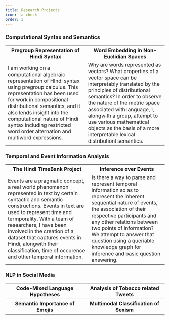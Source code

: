 ```yaml
---
title: Research Projects
icon: fa-check
order: 3
---
```

### Computational Syntax and Semantics

<table border="0">
    <tr>
      <th align="center">Pregroup Representation of Hindi Syntax</th>
      <th align="center">Word Embedding in Non-Euclidian Spaces</th>
    </tr>
    <tr>
      <td> I am working on a computational algebraic representation of
      HIndi syntax using pregroup calculus. This representation has
      been used for work in compositional distributional semantics, and
      it also lends insight into the computational nature of Hindi
      syntax including restricted word order alternation and multiword
      expressions. </td>
      <td> Why are words represented as vectors? What properties of a
      vector space can be interpretably translated by the principles of
      distributional semantics? In order to observe the nature of the
      metric space associated with language, I, alongwith a group, attempt to use various
      mathematical objects as the basis of a more interpretable lexical
      distributionl semantics. </td>
    </tr>
</table>

### Temporal and Event Information Analysis

<table border="0">
    <tr>
      <th align="center">The Hindi TimeBank Project</th>
      <th align="center">Inference over Events</th>
    </tr>
    <tr>
      <td>Events are a pragmatic concept, a real world phenomenon
      represented in text by certain syntactic and semantic
      constructions. Events in text are used to represent time and
      termporality. With a team of researchers, I have been involved in
      the creation of a dataset that captures events in Hindi, alongwith
      their classification, time of occurence and other temporal
      information. </td>
      <td>Is there a way to parse and represent temporal information so
      as to represent the inherent sequential nature of events, the
      association of their respective participants and any other
      relations between two points of information? We attempt to answer
      that question using a queriable knowledge graph for inference and
      basic question answering. </td>
    </tr>
</table>

### NLP in Social Media

<table border="0">
    <tr>
      <th align="center">Code-Mixed Language Hypotheses</th>
      <th align="center">Analysis of Tobacco related Tweets</th>
    </tr>
    <tr>
      <th>Semantic Importance of Emojis</th>
      <th>Multimodal Classification of Sexism</th>
    </tr>
</table>
